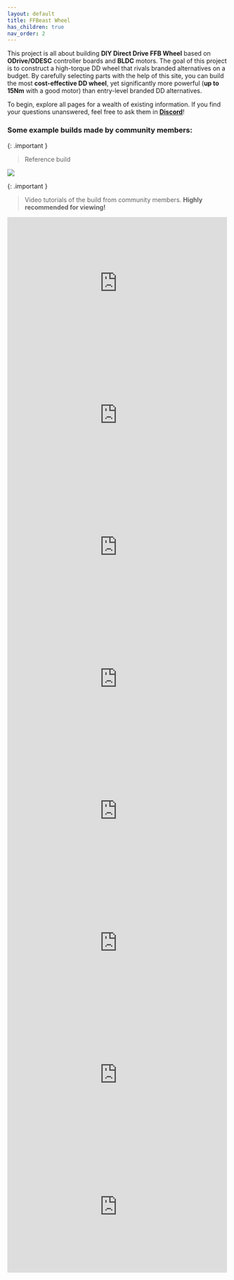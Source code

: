 ```yaml
---
layout: default
title: FFBeast Wheel
has_children: true
nav_order: 2
---
```


This project is all about building **DIY Direct Drive FFB Wheel** based on **ODrive/ODESC** controller boards and **BLDC** motors.
The goal of this project is to construct a high-torque DD wheel that rivals branded alternatives on a budget.
By carefully selecting parts with the help of this site, you can build the most **cost-effective DD wheel**,
yet significantly more powerful (**up to 15Nm** with a good motor) than entry-level branded DD alternatives.

To begin, explore all pages for a wealth of existing information.
If you find your questions unanswered, feel free to ask them in  [**Discord**](https://discord.gg/Gt6rnvrZKu)!

### Some example builds made by community members:


{: .important }
> Reference build

[<img src="../../assets/images/showcase_06.jpg">](wheel_assembly.html)

{: .important }
> Video tutorials of the build from community members. **Highly recommended for viewing!**

<iframe width="500" height="300" src="https://www.youtube.com/embed/-vUo_fBk7BM?si=x1DoFvVyRTJ3ewXc" title="YouTube video player" frameborder="0" allow="accelerometer; autoplay; clipboard-write; encrypted-media; gyroscope; picture-in-picture; web-share" referrerpolicy="strict-origin-when-cross-origin" allowfullscreen></iframe>

<iframe width="500" height="300" src="https://www.youtube.com/embed/V7AcjcZHLnE?si=WFYei-oojN96u-0S" title="YouTube video player" frameborder="0" allow="accelerometer; autoplay; clipboard-write; encrypted-media; gyroscope; picture-in-picture; web-share" referrerpolicy="strict-origin-when-cross-origin" allowfullscreen></iframe>

<iframe width="500" height="300" src="https://www.youtube.com/embed/5OEI5KC-7Pc?si=IIiCZRbhw6iY92u0" title="YouTube video player" frameborder="0" allow="accelerometer; autoplay; clipboard-write; encrypted-media; gyroscope; picture-in-picture; web-share" referrerpolicy="strict-origin-when-cross-origin" allowfullscreen></iframe>

<iframe width="500" height="300" src="https://www.youtube.com/embed/8xhcLIhwKU8?si=z6XDtZJBiFSPMJnh" title="YouTube video player" frameborder="0" allow="accelerometer; autoplay; clipboard-write; encrypted-media; gyroscope; picture-in-picture; web-share" referrerpolicy="strict-origin-when-cross-origin" allowfullscreen></iframe>

<iframe width="500" height="300" src="https://www.youtube.com/embed/VL34nnuZUFQ?si=kURP2VVqbqnAdUzC" title="YouTube video player" frameborder="0" allow="accelerometer; autoplay; clipboard-write; encrypted-media; gyroscope; picture-in-picture; web-share" referrerpolicy="strict-origin-when-cross-origin" allowfullscreen></iframe>

<iframe width="500" height="300" src="https://www.youtube.com/embed/cmQI4-SUhBw?si=gt7WLJSqljnJ9Jnn" title="YouTube video player" frameborder="0" allow="accelerometer; autoplay; clipboard-write; encrypted-media; gyroscope; picture-in-picture; web-share" allowfullscreen></iframe>

<iframe width="500" height="300" src="https://www.youtube.com/embed/JqBGLlShKlw?si=g3K-SEbeVcL8zjxy" title="YouTube video player" frameborder="0" allow="accelerometer; autoplay; clipboard-write; encrypted-media; gyroscope; picture-in-picture; web-share" referrerpolicy="strict-origin-when-cross-origin" allowfullscreen></iframe>

<iframe width="500" height="300" src="https://www.youtube.com/embed/a1Q18tryYvI?si=zpRuj6Hbqu3WUTTe" title="YouTube video player" frameborder="0" allow="accelerometer; autoplay; clipboard-write; encrypted-media; gyroscope; picture-in-picture; web-share" allowfullscreen></iframe>


